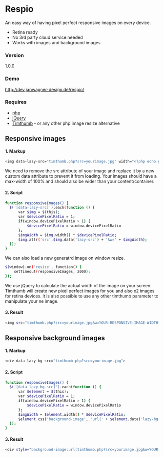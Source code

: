 # Respio
An easy way of having pixel perfect responsive images on every device.

  - Retina ready
  - No 3rd party cloud service needed
  - Works with images and background images

### Version
1.0.0

### Demo
http://dev.janwagner-design.de/respio/

### Requires

* [php]
* [jQuery]
* [Timthumb] - or any other php image resize alternative

## Responsive images
#### 1. Markup
```sh
<img data-lazy-src="timthumb.php?src=yourimage.jpg" width="<?php echo getimagesize('yourimage.jpg')[0] ;?>">
```
We need to remove the src attribute of your image and replace it by a new custom data attribute to prevent it from loading. Your images should have a max-width of 100% and should also be wider than your content/container.
#### 2. Script
```sh
function responsiveImages() {
  $('[data-lazy-src]').each(function () {
      var $img = $(this);
      var $devicePixelRatio = 1;
      if(window.devicePixelRatio > 1) {
          $devicePixelRatio = window.devicePixelRatio
      };
      $imgWidth = $img.width() * $devicePixelRatio;
      $img.attr('src',$img.data('lazy-src') + '&w=' + $imgWidth);
  });
}
```
We can also load a new generatrd image on window resize.  
```sh
$(window).on('resize', function() {
    setTimeout(responsiveImages, 2000);
});
```

We use jQuery to calculate the actual width of the image on your screen. Timthumb will create new pixel perfect images for you and also x2 images for retina devices. It is also possible to use any other timthumb parameter to manipulate your ne image.  
#### 3. Result
```sh
<img src="timthumb.php?src=yourimage.jpg&w=YOUR-RESPONSIVE-IMAGE-WIDTH">
```
## Responsive background images
#### 1. Markup
```sh
<div data-lazy-bg-src="timthumb.php?src=yourimage.jpg">
```
#### 2. Script
```sh
function responsiveImages() {
  $('[data-lazy-bg-src]').each(function () {
      var $element = $(this);
      var $devicePixelRatio = 1;
      if(window.devicePixelRatio > 1) {
          $devicePixelRatio = window.devicePixelRatio
      };
      $imgWidth = $element.width() * $devicePixelRatio;
      $element.css('background-image', 'url(' + $element.data('lazy-bg-src') + '&w=' + $imgWidth);
  });
}
```
#### 3. Result
```sh
<div style="background-image:url(timthumb.php?src=yourimage.jpg&w=YOUR-RESPONSIVE-IMAGE-WIDTH)">
```

[//]: # 
   [timthumb]: <http://www.binarymoon.co.uk/2010/08/timthumb/>
   [jQuery]: <http://jquery.com/>
   [php]: <https://secure.php.net/>
